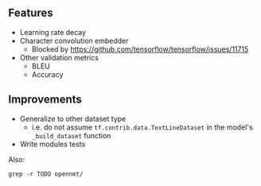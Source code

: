 ## Features

* Learning rate decay
* Character convolution embedder
  * Blocked by https://github.com/tensorflow/tensorflow/issues/11715
* Other validation metrics
  * BLEU
  * Accuracy

## Improvements

* Generalize to other dataset type
  * i.e. do not assume `tf.contrib.data.TextLineDataset` in the model's `_build_dataset` function
* Write modules tests

Also:

```
grep -r TODO opennmt/
```

